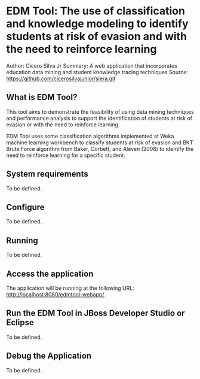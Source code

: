 EDM Tool: The use of classification and knowledge modeling to identify students at risk of evasion and with the need to reinforce learning
========================
Author: Cicero Silva Jr
Summary: A web application that incorporates education data mining and student knowledge tracing techniques
Source: <https://github.com/cicerosilvajunior/siera.git>

What is EDM Tool?
-----------

This tool aims to demonstrate the feasibility of using data mining techniques and performance analysis to support the identification of students at risk of evasion or with the need to reinforce learning.

EDM Tool uses some classification algorithms implemented at Weka machine learning workbench to classify students at risk of evasion and BKT Brute Force algorithm from Baker, Corbett, and Aleven (2008) to identify the need to reinforce learning for a specific student.


System requirements
-------------------
To be defined.
 
Configure 
---------
To be defined.

Running 
--------
To be defined.

Access the application 
---------------------

The application will be running at the following URL: <http://localhost:8080/edmtool-webapp/>.


Run the EDM Tool in JBoss Developer Studio or Eclipse
-----------------------------------------------------
To be defined.

Debug the Application
------------------------------------
To be defined.

